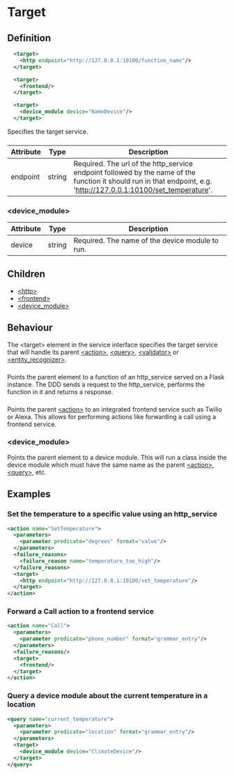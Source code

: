 # Target

## Definition
```xml
  <target>
    <http endpoint="http://127.0.0.1:10100/function_name"/>
  </target>
```
```xml
  <target>
    <frontend/>
  </target>
```
```xml
  <target>
    <device_module device="NameDevice"/>
  </target>
```

Specifies the target service.

### <http>

Attribute | Type | Description
--- | --- | ---
endpoint | string | Required. The url of the http_service endpoint followed by the name of the function it should run in that endpoint, e.g. 'http://127.0.0.1:10100/set_temperature'.

### <device_module>

Attribute | Type | Description |
--- | --- | --- |
device | string | Required. The name of the device module to run. |


## Children

- [<http\>](#http)
- [<frontend\>](#frontend)
- [<device_module\>](#device_module)


## Behaviour

The <target\> element in the service interface specifies the target service that will handle its parent [<action\>](/tdm_documentation/service_interface/elements/action), [<query\>](/tdm_documentation/service_interface/elements/query), [<validator\>](/tdm_documentation/service_interface/elements/validator) or [<entity_recognizer\>](/tdm_documentation/service_interface/elements/entity_recognizer).

### <http>

Points the parent element to a function of an http_service served on a Flask instance. The DDD sends a request to the http_service, performs the function in it and returns a response. <!--LINK to API docs-->

### <frontend>

Points the parent [<action\>](/tdm_documentation/service_interface/elements/action) to an integrated frontend service such as Twilio or Alexa. This allows for performing actions like forwarding a call using a frontend service.

<!-- I think it would be good to point (or have it here) to some list of the frontend actions already implemented in TDM. There is one in the Taiga wiki. -->

### <device_module>

Points the parent element to a device module. This will run a class inside the device module which must have the same name as the parent [<action\>](/tdm_documentation/service_interface/elements/action), [<query\>](/tdm_documentation/service_interface/elements/action), etc.


## Examples

### Set the temperature to a specific value using an http_service

```xml
<action name="SetTemperature">
  <parameters>
    <parameter predicate="degrees" format="value"/>
  </parameters>
  <failure_reasons>
    <failure_reason name="temperature_too_high"/>
  </failure_reasons>
  <target>
    <http endpoint="http://127.0.0.1:10100/set_temperature"/>
  </target>
</action>
```

### Forward a Call action to a frontend service

```xml
<action name="Call">
  <parameters>
    <parameter predicate="phone_number" format="grammar_entry"/>
  </parameters>
  <failure_reasons/>
  <target>
    <frontend/>
  </target>
</action>
```

### Query a device module about the current temperature in a location

```xml
<query name="current_temperature">
  <parameters>
    <parameter predicate="location" format="grammar_entry"/>
  </parameters>
  <target>
    <device_module device="ClimateDevice"/>
  </target>
</query>
```
